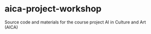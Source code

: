 # aica-project-workshop
Source code and materials for the course project AI in Culture and Art (AICA)
